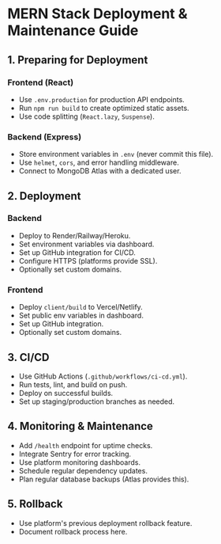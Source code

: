 # MERN Stack Deployment & Maintenance Guide

## 1. Preparing for Deployment

### Frontend (React)
- Use `.env.production` for production API endpoints.
- Run `npm run build` to create optimized static assets.
- Use code splitting (`React.lazy`, `Suspense`).

### Backend (Express)
- Store environment variables in `.env` (never commit this file).
- Use `helmet`, `cors`, and error handling middleware.
- Connect to MongoDB Atlas with a dedicated user.

## 2. Deployment

### Backend
- Deploy to Render/Railway/Heroku.
- Set environment variables via dashboard.
- Set up GitHub integration for CI/CD.
- Configure HTTPS (platforms provide SSL).
- Optionally set custom domains.

### Frontend
- Deploy `client/build` to Vercel/Netlify.
- Set public env variables in dashboard.
- Set up GitHub integration.
- Optionally set custom domains.

## 3. CI/CD

- Use GitHub Actions (`.github/workflows/ci-cd.yml`).
- Run tests, lint, and build on push.
- Deploy on successful builds.
- Set up staging/production branches as needed.

## 4. Monitoring & Maintenance

- Add `/health` endpoint for uptime checks.
- Integrate Sentry for error tracking.
- Use platform monitoring dashboards.
- Schedule regular dependency updates.
- Plan regular database backups (Atlas provides this).

## 5. Rollback

- Use platform's previous deployment rollback feature.
- Document rollback process here.
